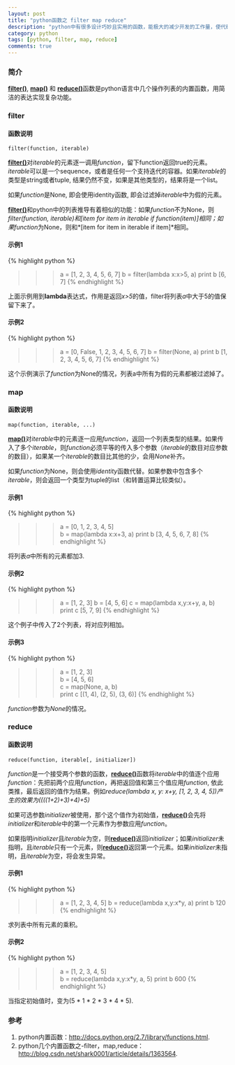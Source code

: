 ```yaml
---
layout: post
title: "python函数之 filter map reduce"
description: "python中有很多设计巧妙且实用的函数，能极大的减少开发的工作量，使代码看起来相当的简洁。本文介绍其中的几个：filter, map 和 reduce"
category: python
tags: [python, filter, map, reduce]
comments: true
---
```


### 简介

[**filter()**](http://docs.python.org/2/library/functions.html#filter), [**map()**](http://docs.python.org/2/library/functions.html#map) 和 [**reduce()**](http://docs.python.org/2/library/functions.html#reduce)函数是python语言中几个操作列表的内置函数，用简洁的表达实现复杂功能。

<!-- more -->

### filter

#### 函数说明

	filter(function, iterable)

[**filter()**](http://docs.python.org/2/library/functions.html#filter)对*iterable*的元素逐一调用*function*，留下function返回true的元素。*iterable*可以是一个sequence，或者是任何一个支持迭代的容器。如果*iterable*的类型是string或者tuple, 结果仍然不变，如果是其他类型的，结果将是一个list。

如果*function*是None, 即会使用identity函数, 即会过滤掉*iterable*中为假的元素。

[**filter()**](http://docs.python.org/2/library/functions.html#filter)和python中的列表推导有着相似的功能：如果*function*不为None，则*filter(function, iterable)*和*[item for item in iterable if function(item)]*相同；如果*function*为None，则和*[item for item in iterable if item]*相同。

#### 示例1

{% highlight python %}
>>> a = [1, 2, 3, 4, 5, 6, 7]
>>> b = filter(lambda x:x>5, a)
>>> print b
[6, 7]
{% endhighlight %}

上面示例用到**lambda**表达式，作用是返回*x>5*的值，filter将列表*a*中大于5的值保留下来了。

#### 示例2

{% highlight python %}
>>> a = [0, False, 1, 2, 3, 4, 5, 6, 7] 
>>> b = filter(None, a)
>>> print b
[1, 2, 3, 4, 5, 6, 7]
{% endhighlight %}

这个示例演示了*function*为None的情况，列表a中所有为假的元素都被过滤掉了。

### map

#### 函数说明

	map(function, iterable, ...)

[**map()**](http://docs.python.org/2/library/functions.html#map)对*iterable*中的元素逐一应用*function*，返回一个列表类型的结果。如果传入了多个*iterable*，则*function*必须平等的传入多个参数（*iterable*的数目对应参数的数目），如果某一个*iterable*的数目比其他的少，会用*None*补齐。

如果*function*为None，则会使用*identity*函数代替。如果参数中包含多个*iterable*，则会返回一个类型为tuple的list（和转置运算比较类似）。

#### 示例1

{% highlight python %}
>>> a = [0, 1, 2, 3, 4, 5]    
>>> b = map(lambda x:x+3, a) 
>>> print b
[3, 4, 5, 6, 7, 8]
{% endhighlight %}

将列表*a*中所有的元素都加3.

#### 示例2

{% highlight python %}
>>> a = [1, 2, 3]
>>> b = [4, 5, 6] 
>>> c = map(lambda x,y:x+y, a, b)
>>> print c
[5, 7, 9]
{% endhighlight %}

这个例子中传入了2个列表，将对应列相加。

#### 示例3

{% highlight python %}
>>> a = [1, 2, 3]                
>>> b = [4, 5, 6]                
>>> c = map(None, a, b)                
>>> print c
[(1, 4), (2, 5), (3, 6)]
{% endhighlight %}

*function*参数为*None*的情况。

### reduce

#### 函数说明

	reduce(function, iterable[, initializer])

*function*是一个接受两个参数的函数，[**reduce()**](http://docs.python.org/2/library/functions.html#reduce)函数将*iterable*中的值逐个应用*function*：先把前两个应用*function*，再把返回值和第三个值应用*function*, 依此类推，最后返回的值作为结果。例如*reduce(lambda x, y: x+y, [1, 2, 3, 4, 5])*产生的效果为*((((1+2)+3)+4)+5)*

如果可选参数*initializer*被使用，那个这个值作为初始值，[**reduce()**](http://docs.python.org/2/library/functions.html#reduce)会先将*initializer*和*iterable*中的第一个元素作为参数应用*function*。

如果指明*initializer*且*iterable*为空，则[**reduce()**](http://docs.python.org/2/library/functions.html#reduce)返回*initializer*；如果*initializer*未指明，且*iterable*只有一个元素，则[**reduce()**](http://docs.python.org/2/library/functions.html#reduce)返回第一个元素。如果*initializer*未指明，且*iterable*为空，将会发生异常。

#### 示例1

{% highlight python %}
>>> a = [1, 2, 3, 4, 5]
>>> b = reduce(lambda x,y:x*y, a) 
>>> print b
120
{% endhighlight %}

求列表中所有元素的乘积。

#### 示例2

{% highlight python %}
>>> a = [1, 2, 3, 4, 5]          
>>> b = reduce(lambda x,y:x*y, a, 5)
>>> print b
600
{% endhighlight %}

当指定初始值时，变为(5 * 1 * 2 * 3 * 4 * 5).

### 参考

1. python内置函数：<http://docs.python.org/2.7/library/functions.html>.
2. python几个内置函数之-filter，map,reduce：<http://blog.csdn.net/shark0001/article/details/1363564>.
